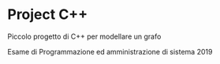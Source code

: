 # Project C++

Piccolo progetto di C++ per modellare un grafo

Esame di Programmazione ed amministrazione di sistema 2019
